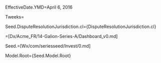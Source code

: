 EffectiveDate.YMD=April 6, 2016

Tweeks=

Seed.DisputeResolutionJurisdiction.cl={DisputeResolutionJurisdiction.cl}

=[Dx/Acme_FR/14-Galion-Series-A/Dashboard_v0.md]

Seed.=[Wx/com/seriesseed/Invest/0.md]
  
Model.Root={Seed.Model.Root}